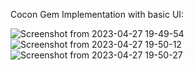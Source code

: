 Cocon Gem Implementation with basic UI:

![Screenshot from 2023-04-27 19-49-54](https://user-images.githubusercontent.com/93718313/234900880-ca61abc3-5ada-4a89-8ffb-c19fbcafbcce.png)
![Screenshot from 2023-04-27 19-50-12](https://user-images.githubusercontent.com/93718313/234900893-51d1e29b-95f2-4d7f-bc0b-05e1de72816c.png)
![Screenshot from 2023-04-27 19-50-27](https://user-images.githubusercontent.com/93718313/234900898-7e44fa95-0d4e-44a3-9328-0efdbcf0fdf4.png)
